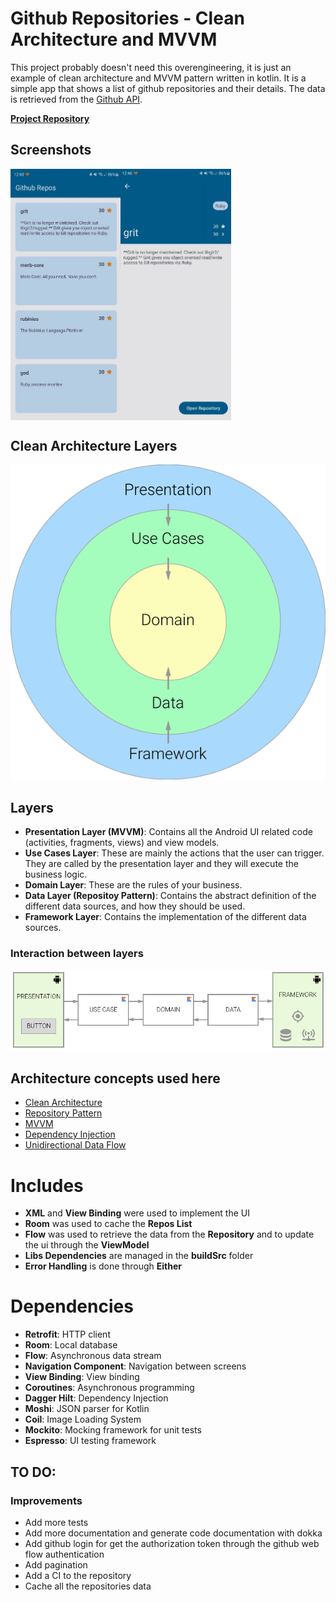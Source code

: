 # Github Repositories - Clean Architecture and MVVM
This project probably doesn't need this overengineering, it is just an example of clean architecture and MVVM pattern written in kotlin. It is a simple app that shows a list of github repositories and their details. The data is retrieved from the [Github API](https://api.github.com/).

[**Project Repository**](https://github.com/alvaronunezhermida/githubrepos)

## Screenshots

<div style="display: flex;">
    <img src="README_FILES/repos-screen.jpg" alt="Repos Screen" style="width: 35%; height: auto;">
    <img src="README_FILES/repo-detail-screen.jpg" alt="Repo Detail Screen" style="width: 35%; height: auto;">
</div>

## Clean Architecture Layers

![Alt text](README_FILES/clean-architecture-own-layers.png?raw=true "Clean Architecture Layers")

## Layers
* **Presentation Layer (MVVM)**: Contains all the Android UI related code (activities, fragments, views) and view models.
* **Use Cases Layer**: These are mainly the actions that the user can trigger. They are called by the presentation layer and they will execute the business logic.
* **Domain Layer**: These are the rules of your business.
* **Data Layer (Repositoy Pattern)**: Contains the abstract definition of the different data sources, and how they should be used.
* **Framework Layer**: Contains the implementation of the different data sources.

### Interaction between layers
![Alt text](README_FILES/clean-architecture-interaction.png?raw=true "Layer interaction")

## Architecture concepts used here
* [Clean Architecture](https://blog.cleancoder.com/uncle-bob/2012/08/13/the-clean-architecture.html)
* [Repository Pattern](https://developer.android.com/codelabs/basic-android-kotlin-training-repository-pattern#3)
* [MVVM](https://medium.com/@ami0275/mvvm-clean-architecture-pattern-in-android-with-use-cases-eff7edc2ef76)
* [Dependency Injection](https://developer.android.com/training/dependency-injection)
* [Unidirectional Data Flow](https://developer.android.com/jetpack/compose/architecture#:~:text=A%20unidirectional%20data%20flow%20(UDF,that%20store%20and%20change%20state))

# Includes
* **XML** and **View Binding** were used to implement the UI
* **Room** was used to cache the **Repos List**
* **Flow** was used to retrieve the data from the **Repository** and to update the ui through the **ViewModel**
* **Libs Dependencies** are managed in the **buildSrc** folder
* **Error Handling** is done through **Either**

# Dependencies
* **Retrofit**: HTTP client
* **Room**: Local database
* **Flow**: Asynchronous data stream 
* **Navigation Component**: Navigation between screens
* **View Binding**: View binding
* **Coroutines**: Asynchronous programming
* **Dagger Hilt**: Dependency Injection
* **Moshi**: JSON parser for Kotlin
* **Coil**: Image Loading System
* **Mockito**: Mocking framework for unit tests
* **Espresso**: UI testing framework

## TO DO:
### Improvements
- Add more tests
- Add more documentation and generate code documentation with dokka
- Add github login for get the authorization token through the github web flow authentication
- Add pagination
- Add a CI to the repository
- Cache all the repositories data